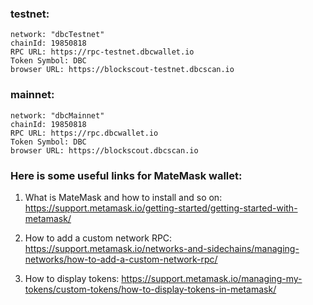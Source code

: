 ### testnet:

    network: "dbcTestnet"
    chainId: 19850818
    RPC URL: https://rpc-testnet.dbcwallet.io
    Token Symbol: DBC
    browser URL: https://blockscout-testnet.dbcscan.io

### mainnet:

    network: "dbcMainnet"
    chainId: 19850818
    RPC URL: https://rpc.dbcwallet.io
    Token Symbol: DBC
    browser URL: https://blockscout.dbcscan.io

### Here is some useful links for MateMask wallet:

1. What is MateMask and how to install and so on:
   https://support.metamask.io/getting-started/getting-started-with-metamask/

2. How to add a custom network RPC:
   https://support.metamask.io/networks-and-sidechains/managing-networks/how-to-add-a-custom-network-rpc/

3. How to display tokens:
   https://support.metamask.io/managing-my-tokens/custom-tokens/how-to-display-tokens-in-metamask/
